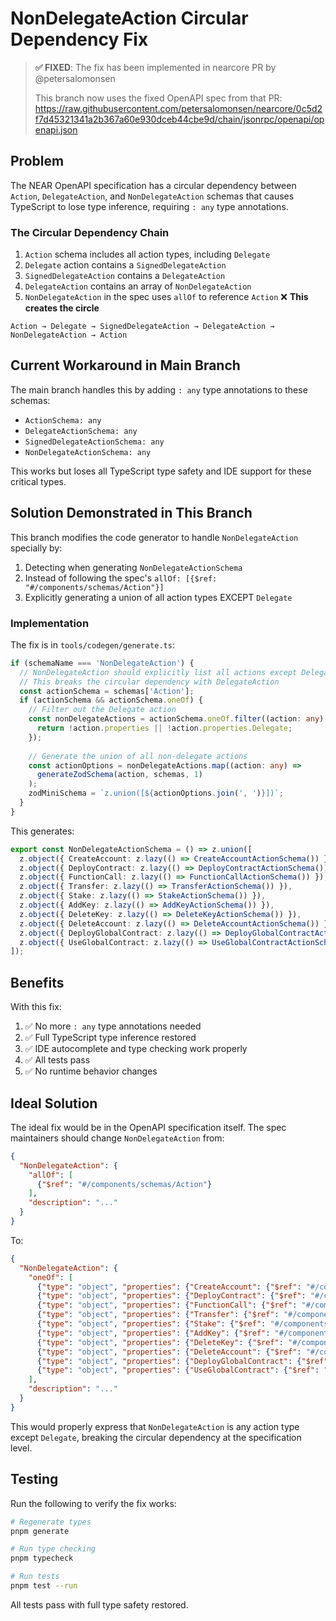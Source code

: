 # NonDelegateAction Circular Dependency Fix

> **✅ FIXED**: The fix has been implemented in nearcore PR by @petersalomonsen
> 
> This branch now uses the fixed OpenAPI spec from that PR:
> https://raw.githubusercontent.com/petersalomonsen/nearcore/0c5d2f7d45321341a2b367a60e930dceb44cbe9d/chain/jsonrpc/openapi/openapi.json

## Problem

The NEAR OpenAPI specification has a circular dependency between `Action`, `DelegateAction`, and `NonDelegateAction` schemas that causes TypeScript to lose type inference, requiring `: any` type annotations.

### The Circular Dependency Chain

1. `Action` schema includes all action types, including `Delegate`
2. `Delegate` action contains a `SignedDelegateAction`  
3. `SignedDelegateAction` contains a `DelegateAction`
4. `DelegateAction` contains an array of `NonDelegateAction`
5. `NonDelegateAction` in the spec uses `allOf` to reference `Action` ❌ **This creates the circle**

```
Action → Delegate → SignedDelegateAction → DelegateAction → NonDelegateAction → Action
```

## Current Workaround in Main Branch

The main branch handles this by adding `: any` type annotations to these schemas:
- `ActionSchema: any`
- `DelegateActionSchema: any`
- `SignedDelegateActionSchema: any`
- `NonDelegateActionSchema: any`

This works but loses all TypeScript type safety and IDE support for these critical types.

## Solution Demonstrated in This Branch

This branch modifies the code generator to handle `NonDelegateAction` specially by:
1. Detecting when generating `NonDelegateActionSchema`
2. Instead of following the spec's `allOf: [{$ref: "#/components/schemas/Action"}]`
3. Explicitly generating a union of all action types EXCEPT `Delegate`

### Implementation

The fix is in `tools/codegen/generate.ts`:

```typescript
if (schemaName === 'NonDelegateAction') {
  // NonDelegateAction should explicitly list all actions except Delegate
  // This breaks the circular dependency with DelegateAction
  const actionSchema = schemas['Action'];
  if (actionSchema && actionSchema.oneOf) {
    // Filter out the Delegate action
    const nonDelegateActions = actionSchema.oneOf.filter((action: any) => {
      return !action.properties || !action.properties.Delegate;
    });
    
    // Generate the union of all non-delegate actions
    const actionOptions = nonDelegateActions.map((action: any) => 
      generateZodSchema(action, schemas, 1)
    );
    zodMiniSchema = `z.union([${actionOptions.join(', ')}])`;
  }
}
```

This generates:
```typescript
export const NonDelegateActionSchema = () => z.union([
  z.object({ CreateAccount: z.lazy(() => CreateAccountActionSchema()) }),
  z.object({ DeployContract: z.lazy(() => DeployContractActionSchema()) }),
  z.object({ FunctionCall: z.lazy(() => FunctionCallActionSchema()) }),
  z.object({ Transfer: z.lazy(() => TransferActionSchema()) }),
  z.object({ Stake: z.lazy(() => StakeActionSchema()) }),
  z.object({ AddKey: z.lazy(() => AddKeyActionSchema()) }),
  z.object({ DeleteKey: z.lazy(() => DeleteKeyActionSchema()) }),
  z.object({ DeleteAccount: z.lazy(() => DeleteAccountActionSchema()) }),
  z.object({ DeployGlobalContract: z.lazy(() => DeployGlobalContractActionSchema()) }),
  z.object({ UseGlobalContract: z.lazy(() => UseGlobalContractActionSchema()) })
]);
```

## Benefits

With this fix:
1. ✅ No more `: any` type annotations needed
2. ✅ Full TypeScript type inference restored
3. ✅ IDE autocomplete and type checking work properly
4. ✅ All tests pass
5. ✅ No runtime behavior changes

## Ideal Solution

The ideal fix would be in the OpenAPI specification itself. The spec maintainers should change `NonDelegateAction` from:

```json
{
  "NonDelegateAction": {
    "allOf": [
      {"$ref": "#/components/schemas/Action"}
    ],
    "description": "..."
  }
}
```

To:

```json
{
  "NonDelegateAction": {
    "oneOf": [
      {"type": "object", "properties": {"CreateAccount": {"$ref": "#/components/schemas/CreateAccountAction"}}, "required": ["CreateAccount"]},
      {"type": "object", "properties": {"DeployContract": {"$ref": "#/components/schemas/DeployContractAction"}}, "required": ["DeployContract"]},
      {"type": "object", "properties": {"FunctionCall": {"$ref": "#/components/schemas/FunctionCallAction"}}, "required": ["FunctionCall"]},
      {"type": "object", "properties": {"Transfer": {"$ref": "#/components/schemas/TransferAction"}}, "required": ["Transfer"]},
      {"type": "object", "properties": {"Stake": {"$ref": "#/components/schemas/StakeAction"}}, "required": ["Stake"]},
      {"type": "object", "properties": {"AddKey": {"$ref": "#/components/schemas/AddKeyAction"}}, "required": ["AddKey"]},
      {"type": "object", "properties": {"DeleteKey": {"$ref": "#/components/schemas/DeleteKeyAction"}}, "required": ["DeleteKey"]},
      {"type": "object", "properties": {"DeleteAccount": {"$ref": "#/components/schemas/DeleteAccountAction"}}, "required": ["DeleteAccount"]},
      {"type": "object", "properties": {"DeployGlobalContract": {"$ref": "#/components/schemas/DeployGlobalContractAction"}}, "required": ["DeployGlobalContract"]},
      {"type": "object", "properties": {"UseGlobalContract": {"$ref": "#/components/schemas/UseGlobalContractAction"}}, "required": ["UseGlobalContract"]}
    ],
    "description": "..."
  }
}
```

This would properly express that `NonDelegateAction` is any action type except `Delegate`, breaking the circular dependency at the specification level.

## Testing

Run the following to verify the fix works:
```bash
# Regenerate types
pnpm generate

# Run type checking
pnpm typecheck

# Run tests
pnpm test --run
```

All tests pass with full type safety restored.